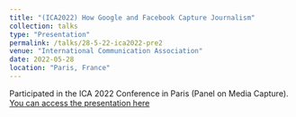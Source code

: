 ```yaml
---
title: "(ICA2022) How Google and Facebook Capture Journalism"
collection: talks
type: "Presentation"
permalink: /talks/28-5-22-ica2022-pre2
venue: "International Communication Association"
date: 2022-05-28
location: "Paris, France"
---
```


Participated in the ICA 2022 Conference in Paris (Panel on Media Capture). [You can access the presentation here](https://github.com/p-charis/cpapaevangelou/blob/master/presentation-files/platformization-capture_presentation-Charis-MacMini.pdf)
